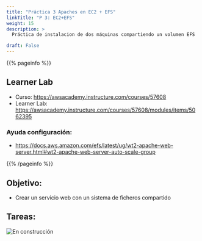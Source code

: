 ```yaml
---
title: "Práctica 3 Apaches en EC2 + EFS"
linkTitle: "P 3: EC2+EFS"
weight: 15
description: >
  Práctica de instalacion de dos máquinas compartiendo un volumen EFS

draft: False
---
```


{{% pageinfo %}}
## Learner Lab
* Curso: https://awsacademy.instructure.com/courses/57608
* Learner Lab: https://awsacademy.instructure.com/courses/57608/modules/items/5062395

### Ayuda configuración:
* https://docs.aws.amazon.com/efs/latest/ug/wt2-apache-web-server.html#wt2-apache-web-server-auto-scale-group

{{% /pageinfo %}}

## Objetivo:
* Crear un servicio web con un sistema de ficheros compartido

## Tareas:  

![En construcción](/recursos-daw/img/under-construction.gif)


